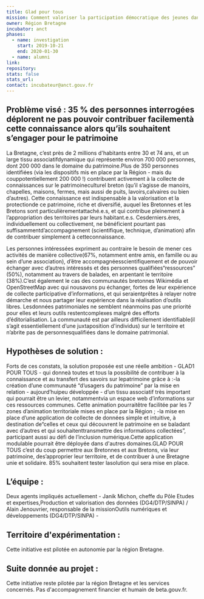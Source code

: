 ```yaml
---
title: Glad pour tous
mission: Comment valoriser la participation démocratique des jeunes dans les établissements scolaires via le Conseil Régional des Jeunes
owner: Région Bretagne
incubator: anct
phases:
  - name: investigation
    start: 2019-10-21
    end: 2020-01-30
  - name: alumni
link:
repository: 
stats: false 
stats_url: 
contact: incubateur@anct.gouv.fr
---
```


## Problème visé : 35 % des personnes interrogées déplorent ne pas pouvoir contribuer facilementà cette connaissance alors qu’ils souhaitent s’engager pour le patrimoine
La Bretagne, c’est près de 2 millions d'habitants entre 30 et 74 ans, et un large tissu associatifdynamique qui représente environ 700 000 personnes, dont 200 000 dans le domaine du patrimoine.Plus de 350 personnes identifiées (via les dispositifs mis en place par la Région - mais du couppotentiellement 200 000 !) contribuent activement à la collecte de connaissances sur le patrimoineculturel breton (qu’il s’agisse de manoirs, chapelles, maisons, fermes, mais aussi de puits, lavoirs,calvaires ou bien d’autres). Cette connaissance est indispensable à la valorisation et la protectionde   ce   patrimoine,   riche   et   diversifié,   auquel   les   Bretonnes   et   les   Bretons   sont   particulièrementattaché.e.s, et qui contribue pleinement à l’appropriation des territoires par leurs habitant.e.s. Cesderniers.ères,   individuellement   ou   collectivement,   ne   bénéficient   pourtant   pas   suffisammentd’accompagnement   (scientifique,   technique,   d’animation)   afin   de   contribuer   simplement   à   cetteconnaissance.

Les personnes intéressées expriment au contraire le besoin de mener ces activités de manière collective(67%,   notamment   entre   amis,   en   famille   ou   au   sein   d’une   association),   d’être   accompagnéesscientifiquement   et   de   pouvoir   échanger   avec   d’autres   intéressés   et   des   personnes   qualifiées“ressources” (50%), notamment au travers de balades, en arpentant le territoire (38%).C’est également le cas des communautés bretonnes  Wikimédia  et   OpenStreetMap  avec qui nousavons pu échanger, fortes de leur expérience de collecte participative d’informations, et qui seraientprêtes à relayer notre démarche et nous partager leur expérience dans la réalisation d’outils libres. Lesdonnées patrimoniales ne semblent  néanmoins pas  une priorité pour elles et leurs outils restentcomplexes malgré des efforts d’éditorialisation. La communauté est par ailleurs difficilement identifiable(il s’agit essentiellement d’une juxtaposition d'individus) sur le territoire et n’abrite pas de personnesqualifiées dans le domaine patrimonial.

## Hypothèses de solution : 
Forts de ces constats, la solution proposée est une réelle ambition - GLAD1 POUR TOUS - qui donneà toutes et tous la possibilité de contribuer à la connaissance et au transfert des savoirs sur lepatrimoine grâce à :-la création d’une communauté “d’usagers du patrimoine” par la mise en relation - aujourd’huipeu développée - d’un tissu associatif très important qui pourrait être un levier, notammentvia un espace web d’informations sur ces ressources communes. Cette animation pourraitêtre facilitée par les 7 zones d’animation territoriale mises en place par la Région ; -la mise en place d’une application de collecte de données simple et intuitive, à destination de“celles et ceux qui découvrent le patrimoine en se baladant avec d’autres et qui souhaitenttransmettre des informations collectées”, participant aussi au défi de l’inclusion numérique.Cette application modulable pourrait être déployée dans d'autres domaines.GLAD POUR TOUS c’est du coup permettre aux Bretonnes et aux Bretons, via leur patrimoine, des’approprier leur territoire, et de contribuer à une Bretagne unie et solidaire. 85% souhaitent tester lasolution qui sera mise en place.

## L’équipe :
Deux   agents  impliqués   actuellement  - Janik   Michon,   cheffe   du  Pôle   Etudes   et   expertises,Production et valorisation des données (DG4/DTP/SINPA) / Alain Jenouvrier, responsable de la missionOutils numériques et développements (DG4/DTP/SINPA) -

## Territoire d'expérimentation : 
Cette initiative est pilotée en autonomie par la région Bretagne.

## Suite donnée au projet : 
Cette initiative reste pilotée par la région Bretagne et les services concernés. Pas d'accompagnement financier et humain de beta.gouv.fr.
